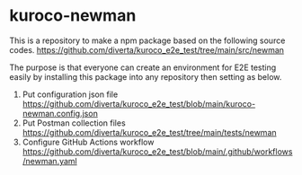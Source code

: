 # kuroco-newman

This is a repository to make a npm package based on the following source codes.
https://github.com/diverta/kuroco_e2e_test/tree/main/src/newman

The purpose is that everyone can create an environment for E2E testing easily by installing this package into any repository then setting as below.

1. Put configuration json file  
  https://github.com/diverta/kuroco_e2e_test/blob/main/kuroco-newman.config.json
2. Put Postman collection files  
  https://github.com/diverta/kuroco_e2e_test/tree/main/tests/newman
3. Configure GitHub Actions workflow  
  https://github.com/diverta/kuroco_e2e_test/blob/main/.github/workflows/newman.yaml
